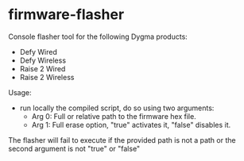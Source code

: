 # firmware-flasher

Console flasher tool for the following Dygma products:

- Defy Wired
- Defy Wireless
- Raise 2 Wired
- Raise 2 Wireless

Usage:

- run locally the compiled script, do so using two arguments:
  - Arg 0: Full or relative path to the firmware hex file.
  - Arg 1: Full erase option, "true" activates it, "false" disables it.

The flasher will fail to execute if the provided path is not a path or the second argument is not "true" or "false"
